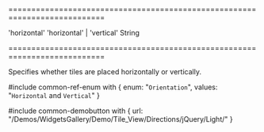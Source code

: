 ===========================================================================
<!--default-->'horizontal'<!--/default-->
<!--acceptValues-->'horizontal' | 'vertical'<!--/acceptValues-->
<!--type-->String<!--/type-->
===========================================================================

<!--shortDescription-->
Specifies whether tiles are placed horizontally or vertically.
<!--/shortDescription-->

<!--fullDescription-->
#include common-ref-enum with {
    enum: "`Orientation`",
    values: "`Horizontal` and `Vertical`"
}

#include common-demobutton with {
    url: "/Demos/WidgetsGallery/Demo/Tile_View/Directions/jQuery/Light/"
}
<!--/fullDescription-->
